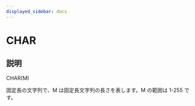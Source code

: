 ```yaml
---
displayed_sidebar: docs
---
```


# CHAR

## 説明

CHAR(M)

固定長の文字列で、M は固定長文字列の長さを表します。M の範囲は 1-255 です。